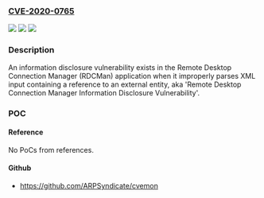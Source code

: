 ### [CVE-2020-0765](https://cve.mitre.org/cgi-bin/cvename.cgi?name=CVE-2020-0765)
![](https://img.shields.io/static/v1?label=Product&message=Remote%20Desktop%20Connection%20Manager%202.7&color=blue)
![](https://img.shields.io/static/v1?label=Version&message=n%2Fa&color=blue)
![](https://img.shields.io/static/v1?label=Vulnerability&message=Information%20Disclosure&color=brighgreen)

### Description

An information disclosure vulnerability exists in the Remote Desktop Connection Manager (RDCMan) application when it improperly parses XML input containing a reference to an external entity, aka 'Remote Desktop Connection Manager Information Disclosure Vulnerability'.

### POC

#### Reference
No PoCs from references.

#### Github
- https://github.com/ARPSyndicate/cvemon

